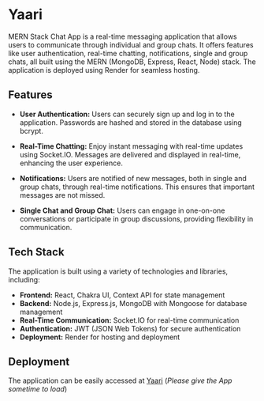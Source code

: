 # Yaari

MERN Stack Chat App is a real-time messaging application that allows users to communicate through individual and group chats. It offers features like user authentication, real-time chatting, notifications, single and group chats, all built using the MERN (MongoDB, Express, React, Node) stack. The application is deployed using Render for seamless hosting.

## Features

- **User Authentication:** Users can securely sign up and log in to the application. Passwords are hashed and stored in the database using bcrypt.

- **Real-Time Chatting:** Enjoy instant messaging with real-time updates using Socket.IO. Messages are delivered and displayed in real-time, enhancing the user experience.

- **Notifications:** Users are notified of new messages, both in single and group chats, through real-time notifications. This ensures that important messages are not missed.

- **Single Chat and Group Chat:** Users can engage in one-on-one conversations or participate in group discussions, providing flexibility in communication.

## Tech Stack

The application is built using a variety of technologies and libraries, including:

- **Frontend:** React, Chakra UI, Context API for state management
- **Backend:** Node.js, Express.js, MongoDB with Mongoose for database management
- **Real-Time Communication:** Socket.IO for real-time communication
- **Authentication:** JWT (JSON Web Tokens) for secure authentication
- **Deployment:** Render for hosting and deployment

## Deployment

The application can be easily accessed at [Yaari](https://yaari.onrender.com/)  (<i>Please give the App sometime to load</i>)
